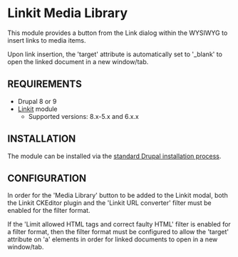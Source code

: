 # Linkit Media Library

This module provides a button from the Link dialog within the WYSIWYG to insert
links to media items.

Upon link insertion, the 'target' attribute is automatically set to '_blank' to
open the linked document in a new window/tab.

## REQUIREMENTS

* Drupal 8 or 9
* [Linkit](https://www.drupal.org/project/linkit) module
  * Supported versions: 8.x-5.x and 6.x.x

## INSTALLATION

The module can be installed via the
[standard Drupal installation process](http://drupal.org/node/895232).

## CONFIGURATION

In order for the 'Media Library' button to be added to the Linkit modal, both
the Linkit CKEditor plugin and the 'Linkit URL converter' filter must be
enabled for the filter format.

If the 'Limit allowed HTML tags and correct faulty HTML' filter is enabled for
a filter format, then the filter format must be configured to allow the
'target' attribute on 'a' elements in order for linked documents to open in a
new window/tab.
